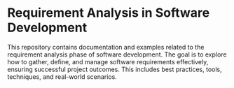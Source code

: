 # Requirement Analysis in Software Development
This repository contains documentation and examples related to the requirement analysis phase of software development. 
The goal is to explore how to gather, define, and manage software requirements effectively, ensuring successful project outcomes. This includes best practices, tools, techniques, and real-world scenarios.

